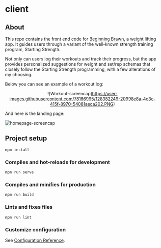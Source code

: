 # client

## About

This repo contains the front end code for [Beginning Brawn](https://beginning-brawn.herokuapp.com/), a weight lifting app. It guides users through a variant of the well-known strength training program, Starting Strength.

Not only can users log their workouts and track their progress, but the app provides personalized suggestions for weight and set/rep schemas that closely follow the Starting Strength programming, with a few alterations of my choosing.

Below you can see an example of a workout log:

<span style="display:block;text-align:center">![Workout-screencap]https://user-images.githubusercontent.com/78166995/128382249-20998e8a-4c3c-415f-8970-54081aeca202.PNG)</span>


And here is the landing page:

![homepage-screencap](https://user-images.githubusercontent.com/78166995/128382234-1be58aa5-a459-48d2-9076-180e8182cbf6.PNG)


## Project setup
```
npm install
```

### Compiles and hot-reloads for development
```
npm run serve
```

### Compiles and minifies for production
```
npm run build
```

### Lints and fixes files
```
npm run lint
```

### Customize configuration
See [Configuration Reference](https://cli.vuejs.org/config/).
